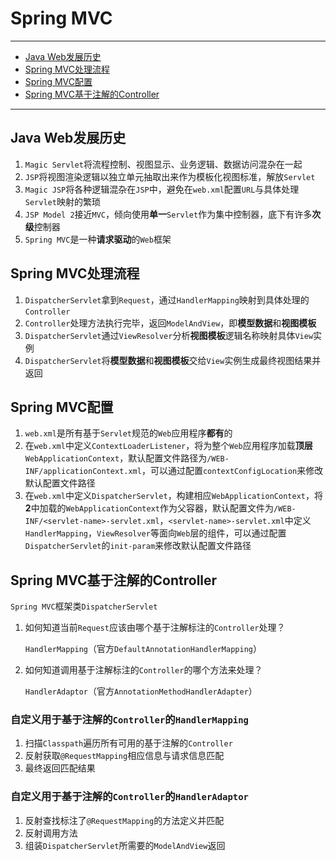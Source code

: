 # Spring MVC

---

- [Java Web发展历史](#java-web发展历史)
- [Spring MVC处理流程](#spring-mvc处理流程)
- [Spring MVC配置](#spring-mvc配置)
- [Spring MVC基于注解的Controller](#spring-mvc基于注解的controller)

---

## Java Web发展历史

1. `Magic Servlet`将流程控制、视图显示、业务逻辑、数据访问混杂在一起
2. `JSP`将视图渲染逻辑以独立单元抽取出来作为模板化视图标准，解放`Servlet`
3. `Magic JSP`将各种逻辑混杂在`JSP`中，避免在`web.xml`配置`URL`与具体处理`Servlet`映射的繁琐
4. `JSP Model 2`接近`MVC`，倾向使用**单一**`Servlet`作为集中控制器，底下有许多**次级**控制器
5. `Spring MVC`是一种**请求驱动**的`Web`框架

## Spring MVC处理流程

1. `DispatcherServlet`拿到`Request`，通过`HandlerMapping`映射到具体处理的`Controller`
2. `Controller`处理方法执行完毕，返回`ModelAndView`，即**模型数据**和**视图模板**
3. `DispatcherServlet`通过`ViewResolver`分析**视图模板**逻辑名称映射具体`View`实例
4. `DispatcherServlet`将**模型数据**和**视图模板**交给`View`实例生成最终视图结果并返回

## Spring MVC配置

1. `web.xml`是所有基于`Servlet`规范的`Web`应用程序**都有**的
2. 在`web.xml`中定义`ContextLoaderListener`，将为整个`Web`应用程序加载**顶层**`WebApplicationContext`，默认配置文件路径为`/WEB-INF/applicationContext.xml`，可以通过配置`contextConfigLocation`来修改默认配置文件路径
3. 在`web.xml`中定义`DispatcherServlet`，构建相应`WebApplicationContext`，将**2**中加载的`WebApplicationContext`作为父容器，默认配置文件为`/WEB-INF/<servlet-name>-servlet.xml`，`<servlet-name>-servlet.xml`中定义`HandlerMapping`，`ViewResolver`等面向`Web`层的组件，可以通过配置`DispatcherServlet`的`init-param`来修改默认配置文件路径

## Spring MVC基于注解的Controller

`Spring MVC`框架类`DispatcherServlet`

1. 如何知道当前`Request`应该由哪个基于注解标注的`Controller`处理？
   
   `HandlerMapping`（官方`DefaultAnnotationHandlerMapping`）

2. 如何知道调用基于注解标注的`Controller`的哪个方法来处理？
   
   `HandlerAdaptor`（官方`AnnotationMethodHandlerAdapter`）

### 自定义用于基于注解的`Controller`的`HandlerMapping`

1. 扫描`Classpath`遍历所有可用的基于注解的`Controller`
2. 反射获取`@RequestMapping`相应信息与请求信息匹配
3. 最终返回匹配结果

### 自定义用于基于注解的`Controller`的`HandlerAdaptor`

1. 反射查找标注了`@RequestMapping`的方法定义并匹配
2. 反射调用方法
3. 组装`DispatcherServlet`所需要的`ModelAndView`返回